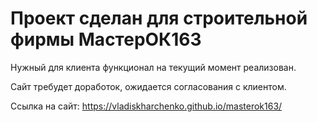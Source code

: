# Проект сделан для строительной фирмы МастерОК163

Нужный для клиента функционал на текущий момент реализован.

Сайт требудет доработок, ожидается согласования с клиентом. 

Ссылка на сайт: https://vladiskharchenko.github.io/masterok163/
